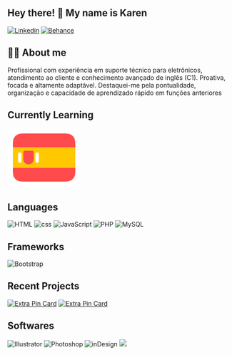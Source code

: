 <section>

## Hey there! 👋 My name is Karen

[<img src='https://img.shields.io/badge/LinkedIn-0077B5?style=for-the-badge&logo=linkedin&logoColor=white' alt='Linkedin' height='30'>](https://www.linkedin.com/in/kfrms/)
[<img src='https://img.shields.io/badge/Behance-0054F7?style=for-the-badge&logo=behance&logoColor=white' alt='Behance' height='30'>](https://www.behance.net/kfrms)


## 🙋‍♂️ About me
Profissional com experiência em suporte técnico para eletrônicos, atendimento ao cliente e conhecimento avançado de inglês (C1). Proativa, focada
e altamente adaptável. Destaquei-me pela pontualidade, organização e саpacidade de aprendizado rápido em funções anteriores
<!---
[![Anurag's GitHub stats](https://github-readme-stats.vercel.app/api?username=kahffeine&theme=dracula)](https://github.com/kahffeine)
--->
## Currently Learning
[![spanish flag](assets/spanish-flag-round.svg)](https://www.duolingo.com/profile/kfrms)

## Languages

![HTML](https://img.shields.io/badge/HTML5-E34F26?style=for-the-badge&logo=html5&logoColor=white)
![css](https://img.shields.io/badge/CSS3-1572B6?style=for-the-badge&logo=css3&logoColor=white)
![JavaScript](https://img.shields.io/badge/JavaScript-323330?style=for-the-badge&logo=javascript&logoColor=F7DF1E)
![PHP](https://img.shields.io/badge/php-%23777BB4.svg?style=for-the-badge&logo=php&logoColor=white)
![MySQL](https://img.shields.io/badge/mysql-4479A1.svg?style=for-the-badge&logo=mysql&logoColor=white)
  
## Frameworks
  
![Bootstrap](https://img.shields.io/badge/Bootstrap-563D7C?style=for-the-badge&logo=bootstrap&logoColor=white)

## Recent Projects

[![Extra Pin Card](https://github-readme-stats.vercel.app/api/pin/?username=kfrms&repo=CEAC&show_owner=true&theme=dracula)](https://github.com/kfrms/CEAC)
[![Extra Pin Card](https://github-readme-stats.vercel.app/api/pin/?username=kfrms&repo=First-PHP-MySQL-Project&show_owner=true&theme=dracula)](https://github.com/kfrms/First-PHP-MySQL-Project)

## Softwares

![Illustrator](https://img.shields.io/badge/Adobe%20Illustrator-FF9A00?style=for-the-badge&logo=adobe%20illustrator&logoColor=white)
![Photoshop](https://img.shields.io/badge/Adobe%20Photoshop-31A8FF?style=for-the-badge&logo=Adobe%20Photoshop&logoColor=black)
![inDesign](https://img.shields.io/badge/Adobe%20InDesign-FF3366?style=for-the-badge&logo=Adobe%20InDesign&logoColor=white)
<img src="https://img.shields.io/badge/Visual_Studio_Code-0078D4?style=for-the-badge&logo=visual%20studio%20code&logoColor=white" /> 

</section>
